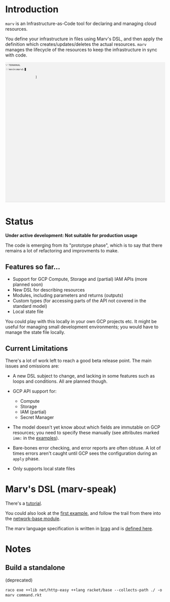 # Introduction

`marv` is an Infrastructure-as-Code tool for declaring and managing cloud
resources.

You define your infrastructure in files using Marv's DSL, and then apply the
definition which creates/updates/deletes the actual resources. `marv` manages
the lifecycle of the resources to keep the infrastructure in sync with code.

![Demo of Marv CLI](screencap.gif)

# Status

__Under active development: Not suitable for production usage__

The code is emerging from its "prototype phase", which is to say that there
remains a lot of refactoring and improvments to make.

## Features so far...

- Support for GCP Compute, Storage and (partial) IAM APIs (more planned soon)
- New DSL for describing resources
- Modules, including parameters and returns (outputs)
- Custom types (for accessing parts of the API not covered in the standard model)
- Local state file

You could play with this locally in your own GCP projects etc. It might be
useful for managing small development environments; you would have to manage the
state file locally.

## Current Limitations

There's a lot of work left to reach a good beta release point. The main issues
and omissions are:

- A new DSL subject to change, and lacking in some features such as loops and
conditions. All are planned though.

- GCP API support for:
  - Compute 
  - Storage
  - IAM (partial)
  - Secret Manager

- The model doesn't yet know about which fields are immutable on GCP resources; you
need to specify these manually (see attributes marked `imm:` in the
[examples](examples/gcp/shared/network-base.mrv)).

- Bare-bones error checking, and error reports are often obtuse. A lot of times
errors aren't caught until GCP sees the configuration during an `apply` phase. 

- Only supports local state files

    
# Marv's DSL (marv-speak)

There's a [tutorial](docs/tutorial/01-bucket-example.md).

You could also look at the [first example](examples/gcp/01-networking.mrv), and
follow the trail from there into the [network-base
module](examples/gcp/shared/network-base.mrv).

The marv language specification is written in
[brag](https://docs.racket-lang.org/brag/index.html) and is [defined
here](alpha/parser.rkt).

# Notes

## Build a standalone
(deprecated)

    raco exe ++lib net/http-easy ++lang racket/base --collects-path ./ -o marv command.rkt